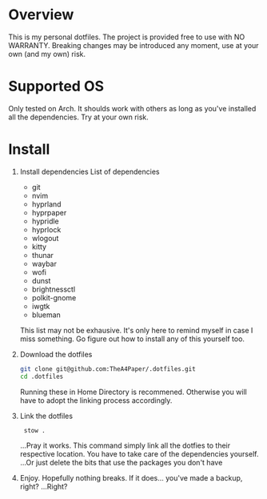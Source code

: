 # Overview
This is my personal dotfiles. The project is provided free to use with NO WARRANTY.
Breaking changes may be introduced any moment, use at your own (and my own) risk.

# Supported OS
Only tested on Arch.
It shoulds work with others as long as you've installed all the dependencies. Try at your own risk.

# Install
1. Install dependencies
   List of dependencies
   - git
   - nvim
   - hyprland
   - hyprpaper
   - hypridle
   - hyprlock
   - wlogout
   - kitty
   - thunar
   - waybar
   - wofi
   - dunst
   - brightnessctl
   - polkit-gnome
   - iwgtk
   - blueman

   This list may not be exhausive. It's only here to remind myself in case I miss something. Go figure out how to install any of this yourself too.
2. Download the dotfiles
    ```bash
    git clone git@github.com:TheA4Paper/.dotfiles.git
    cd .dotfiles
   ```
    Running these in Home Directory is recommened. Otherwise you will have to adopt the linking process accordingly.
3. Link the dotfiles
   ```bash
    stow .
   ```
   ...Pray it works.
   This command simply link all the dotfies to their respective location. You have to take care of the dependencies yourself.
   ...Or just delete the bits that use the packages you don't have
5. Enjoy. Hopefully nothing breaks. If it does... you've made a backup, right? ...Right?
